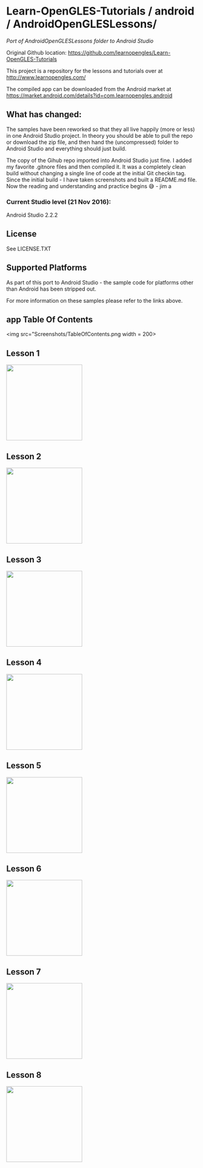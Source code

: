 # Learn-OpenGLES-Tutorials / android / AndroidOpenGLESLessons/

*Port of AndroidOpenGLESLessons folder to Android Studio*

Original Github location:  https://github.com/learnopengles/Learn-OpenGLES-Tutorials

This project is a repository for the lessons and tutorials over at http://www.learnopengles.com/

The compiled app can be downloaded from the Android market at https://market.android.com/details?id=com.learnopengles.android

## What has changed:

The samples have been reworked so that they all live happily (more or less) in one Android Studio project.
In theory you should be able to pull the repo or download the zip file, and then hand the (uncompressed) folder 
to Android Studio and everything should just build.

The copy of the Gihub repo imported into Android Studio just fine.  I added my favorite .gitnore files and then compiled it.
It was a completely clean build without changing a single line of code at the initial Git checkin tag.
Since the initial build - I have taken screenshots and built a README.md file.    Now the reading and understanding
and practice begins :sweat_smile:  - jim a

### Current Studio level (21 Nov 2016):

Android Studio 2.2.2

## License

See LICENSE.TXT

## Supported Platforms 

As part of this port to Android Studio - the sample code for platforms other than Android has been 
stripped out.

For more information on these samples please refer to the links above.

## app Table Of Contents

<img src="Screenshots/TableOfContents.png width = 200>

## Lesson 1

<img src="Screenshots/Lesson1.png" width = 200>

## Lesson 2

<img src="Screenshots/Lesson2.png" width = 200>

## Lesson 3

<img src="Screenshots/Lesson3.png" width = 200>

## Lesson 4

<img src="Screenshots/Lesson4.png" width = 200>

## Lesson 5

<img src="Screenshots/Lesson5.png" width = 200>

## Lesson 6

<img src="Screenshots/Lesson6.png" width = 200>

## Lesson 7

<img src="Screenshots/Lesson7.png" width = 200>

## Lesson 8

<img src="Screenshots/Lesson8.png" width = 200>

